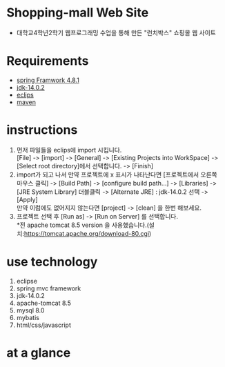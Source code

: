 Shopping-mall Web Site
======================
* 대학교4학년2학기 웹프로그래밍 수업을 통해 만든 "런치박스" 쇼핑몰 웹 사이트   
# Requirements
* [spring Framwork 4.8.1](https://spring.io/tools#main)
* [jdk-14.0.2](https://www.oracle.com/java/technologies/javase/jdk14-archive-downloads.html)
* [eclips](https://www.eclipse.org/)
* [maven](http://maven.apache.org/)
# instructions
1. 먼저 파일들을 eclips에 import 시킵니다.   
[File] -> [import] -> [General] -> [Existing Projects into WorkSpace] -> [Select root directory]에서 선택합니다. -> [Finish]
2. import가 되고 나서 만약 프로젝트에 x 표시가 나타난다면
[프로젝트에서 오른쪽 마우스 클릭] -> [Build Path] -> [configure build path...] -> [Libraries] -> [JRE System Library] 더블클릭 -> [Alternate JRE] : jdk-14.0.2 선택 -> [Apply]   
만약 이럼에도 없어지지 않는다면 [project] -> [clean] 을 한번 해보세요.
3. 프로젝트 선택 후 [Run as] -> [Run on Server] 를 선택합니다.   
*전 apache tomcat 8.5 version 을 사용했습니다.(설치:https://tomcat.apache.org/download-80.cgi)
# use technology
1. eclipse
2. spring mvc framework
3. jdk-14.0.2
4. apache-tomcat 8.5
5. mysql 8.0
6. mybatis
7. html/css/javascript
# at a glance

